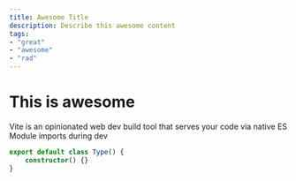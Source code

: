 ```yaml
---
title: Awesome Title
description: Describe this awesome content
tags:
- "great"
- "awesome"
- "rad"
---
```


# This is awesome

Vite is an opinionated web dev build tool that serves your code via native ES Module imports during dev

```typescript
export default class Type() {
    constructor() {}
}
```